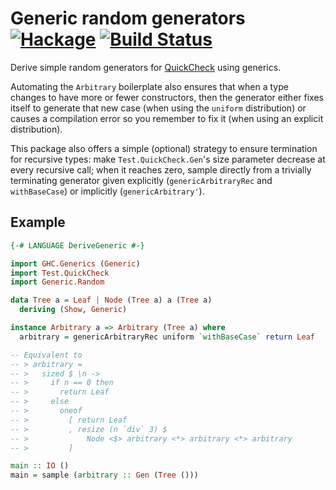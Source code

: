 Generic random generators [![Hackage](https://img.shields.io/hackage/v/generic-random.svg)](https://hackage.haskell.org/package/generic-random) [![Build Status](https://travis-ci.org/Lysxia/generic-random.svg)](https://travis-ci.org/Lysxia/generic-random)
=========================

Derive simple random generators for [QuickCheck](https://hackage.haskell.org/package/QuickCheck) using generics.

Automating the `Arbitrary` boilerplate also ensures that when a type changes to
have more or fewer constructors, then the generator either fixes itself to
generate that new case (when using the `uniform` distribution) or causes a
compilation error so you remember to fix it (when using an explicit
distribution).

This package also offers a simple (optional) strategy to ensure termination for
recursive types:
make `Test.QuickCheck.Gen`'s size parameter decrease at every recursive call;
when it reaches zero, sample directly from a trivially terminating generator
given explicitly (`genericArbitraryRec` and `withBaseCase`) or implicitly
(`genericArbitrary'`).

Example
-------

```haskell
{-# LANGUAGE DeriveGeneric #-}

import GHC.Generics (Generic)
import Test.QuickCheck
import Generic.Random

data Tree a = Leaf | Node (Tree a) a (Tree a)
  deriving (Show, Generic)

instance Arbitrary a => Arbitrary (Tree a) where
  arbitrary = genericArbitraryRec uniform `withBaseCase` return Leaf

-- Equivalent to
-- > arbitrary =
-- >   sized $ \n ->
-- >     if n == 0 then
-- >       return Leaf
-- >     else
-- >       oneof
-- >         [ return Leaf
-- >         , resize (n `div` 3) $
-- >             Node <$> arbitrary <*> arbitrary <*> arbitrary
-- >         ]

main :: IO ()
main = sample (arbitrary :: Gen (Tree ()))
```
